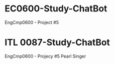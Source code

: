 # EC0600-Study-ChatBot
EngCmp0600 - Project #5

# ITL 0087-Study-ChatBot
EngCmp0600 - Projecy #5
Pearl Singer
